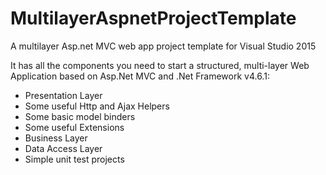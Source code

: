 # MultilayerAspnetProjectTemplate
A multilayer Asp.net MVC web app project template for Visual Studio 2015

It has all the components you need to start a structured, multi-layer Web Application based on Asp.Net MVC and .Net Framework v4.6.1:

* Presentation Layer
*  Some useful Http and Ajax Helpers
*  Some basic model binders
*  Some useful Extensions
* Business Layer
* Data Access Layer
* Simple unit test projects
